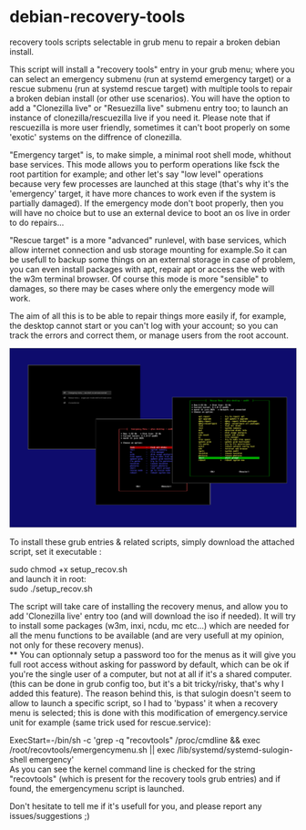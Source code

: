 # debian-recovery-tools
recovery tools scripts selectable in grub menu to repair a broken debian install.
  
This script will install a "recovery tools" entry in your grub menu; where you can select an emergency submenu (run at systemd emergency target) or a rescue submenu (run at systemd rescue target) with multiple tools to repair a broken debian install (or other use scenarios). You will have the option to add a "Clonezilla live" or "Resuezilla live" submenu entry too; to launch an instance of clonezilla/rescuezilla live if you need it. Please note that if rescuezilla is more user friendly, sometimes it can't boot properly on some 'exotic' systems on the diffrence of clonezilla. 
  
"Emergency target" is, to make simple, a minimal root shell mode, whithout base services. This mode allows you to perform operations like fsck the root partition for example; and other let's say "low level" operations because very few processes are launched at this stage (that's why it's the 'emergency' target, it have more chances to work even if the system is partially damaged).
If the emergency mode don't boot properly, then you will have no choice but to use an external device to boot an os live in order to do repairs...
  
"Rescue target" is a more "advanced" runlevel, with base services, which allow internet connection and usb storage mounting for example.So it can be usefull to backup some things on an external storage in case of problem, you can even install packages with apt, repair apt or access the web with the w3m terminal browser. Of course this mode is more "sensible" to damages, so there may be cases where only the emergency mode will work.  
  
The aim of all this is to be able to repair things more easily if, for example, the desktop cannot start or you can't log with your account; so you can track the errors and correct them, or manage users from the root account.  
  
![Alt text](/recovtools.png?raw=true "recov tools")
  
To install these grub entries & related scripts, simply download the attached script, set it executable :  

sudo chmod +x setup_recov.sh  
and launch it in root:  
sudo ./setup_recov.sh  
  
The script will take care of installing the recovery menus, and allow you to add 'Clonezilla live' entry too (and will download the iso if needed). It will try to install some packages (w3m, inxi, ncdu, mc etc...) which are needed for all the menu functions to be available (and are very usefull at my opinion, not only for these recovery menus).  
** You can optionnaly setup a password too for the menus as it will give you full root access without asking for password by default, which can be ok if you're the single user of a computer, but not at all if it's a shared computer. (this can be done in grub config too, but it's a bit tricky/risky, that's why I added this feature). The reason behind this, is that sulogin doesn't seem to allow to launch a specific script, so I had to 'bypass' it when a recovery menu is selected; this is done with this modification of emergency.service unit for example (same trick used for rescue.service):  
  
ExecStart=-/bin/sh -c 'grep -q "recovtools" /proc/cmdline && exec /root/recovtools/emergencymenu.sh || exec /lib/systemd/systemd-sulogin-shell emergency'  
As you can see the kernel command line is checked for the string "recovtools" (which is present for the recovery tools grub entries) and if found, the emergencymenu script is launched.

Don't hesitate to tell me if it's usefull for you, and please report any issues/suggestions ;)


